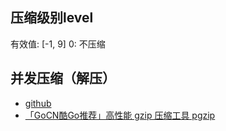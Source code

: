## 压缩级别level
有效值: [-1, 9]
0: 不压缩

## 并发压缩（解压）
- [github](https://github.com/klauspost/pgzip)
- [「GoCN酷Go推荐」高性能 gzip 压缩工具 pgzip](https://mp.weixin.qq.com/s/C95QcppVZ108CMTEhYRzzw)
